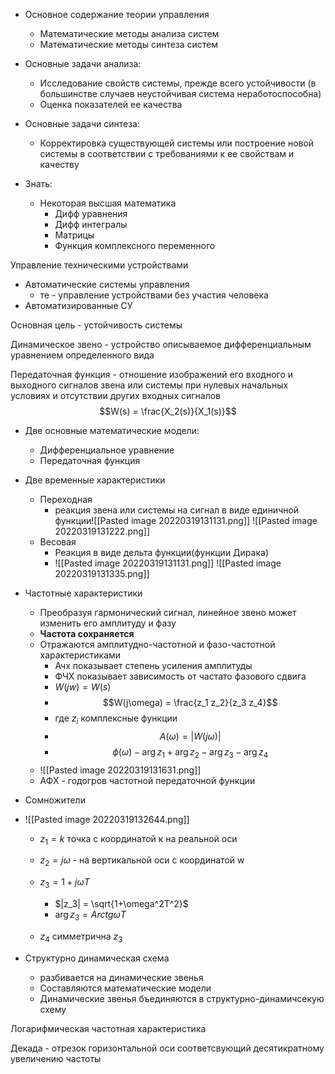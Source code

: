 - Основное содержание теории управления
	- Математические методы анализа систем
	- Математические методы синтеза систем
- Основные задачи анализа:
	- Исследование свойств системы, прежде всего устойчивости (в большинстве случаев неустойчивая система неработоспособна)
	- Оценка показателей ее качества
- Основные задачи синтеза:
	- Корректировка существующей системы или построение новой системы в соответствии с требованиями к ее свойствам и качеству

- Знать:
	- Некоторая высшая математика
		- Дифф уравнения
		- Дифф интегралы
		- Матрицы
		- Функция комплексного переменного

Управление техническими устройствами
- Автоматические системы управления
	- те - управление устройствами без участия человека
- Автоматизированные СУ

Основная цель - устойчивость системы

Динамическое звено - устройство описываемое дифференциальным уравнением определенного вида

Передаточная функция - отношение изображений его входного и выходного сигналов звена или системы при нулевых начальных условиях и отсутствии других входных сигналов
$$W(s) = \frac{X_2(s)}{X_1(s)}$$

- Две основные математические модели:
	- Дифференциальное уравнение
	- Передаточная функция

- Две временные характеристики
	- Переходная
		- реакция звена или системы на сигнал в виде единичной функции![[Pasted image 20220319131131.png]] ![[Pasted image 20220319131222.png]]
	- Весовая
		- Реакция в виде дельта функции(функции Дирака)
		- ![[Pasted image 20220319131131.png]] ![[Pasted image 20220319131335.png]]

- Частотные характеристики
	- Преобразуя гармонический сигнал, линейное звено может изменить его амплитуду и фазу
	- **Частота сохраняется**
	- Отражаются амплитудно-частотной и фазо-частотной характеристиками
		- Ачх показывает степень усиления амплитуды
		- ФЧХ показывает зависимость от частато фазового сдвига
		- $W(jw) = W(s)$
		- $$W(j\omega) = \frac{z_1  z_2}{z_3 z_4}$$
		- где $z_i$  комплексные функции
		- $$A(\omega) = |W(j\omega)|$$
		- $$\phi(\omega) - \arg{z_1}+\arg{z_2}-\arg{z_3}-\arg{z_4}$$
	- ![[Pasted image 20220319131631.png]]
	- АФХ - годогров частотной передаточной функции

- Сомножители
-  ![[Pasted image 20220319132644.png]]
	- $z_1 = k$    точка с координатой к на реальной оси 
		
	- $z_2 = j\omega$ - на вертикальной оси с координатой w
	- $z_3 = 1 +j\omega T$ 
		- $|z_3| = \sqrt{1+\omega^2T^2}$
		-  $\arg{z_3} = Arctg\omega T$
	- $z_4$ симметрична $z_3$ 

- Структурно динамическая схема
	- разбивается на динамические звенья
	- Составляются математические модели
	- Динамические звенья бъединяются в структурно-динамичсекую схему



Логарифмическая частотная характеристика 

Декада - отрезок горизонтальной оси соответсвующий десятикратному увеличению частоты